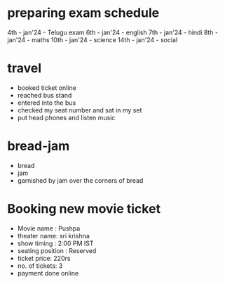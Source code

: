 # preparing exam schedule

4th - jan'24 - Telugu exam
6th - jan'24 - english
7th - jan'24 - hindi
8th - jan'24 - maths
10th - jan'24 - science
14th - jan'24 - social

# travel

* booked ticket online
* reached bus stand
* entered into the bus
* checked my seat number and sat in my set
* put head phones and listen music

# bread-jam
* bread
* jam
* garnished by jam over the corners of bread

# Booking new movie ticket
* Movie name : Pushpa
* theater name: sri krishna
* show timing : 2:00 PM IST
* seating position : Reserved
* ticket price: 220rs
* no. of tickets: 3
* payment done online